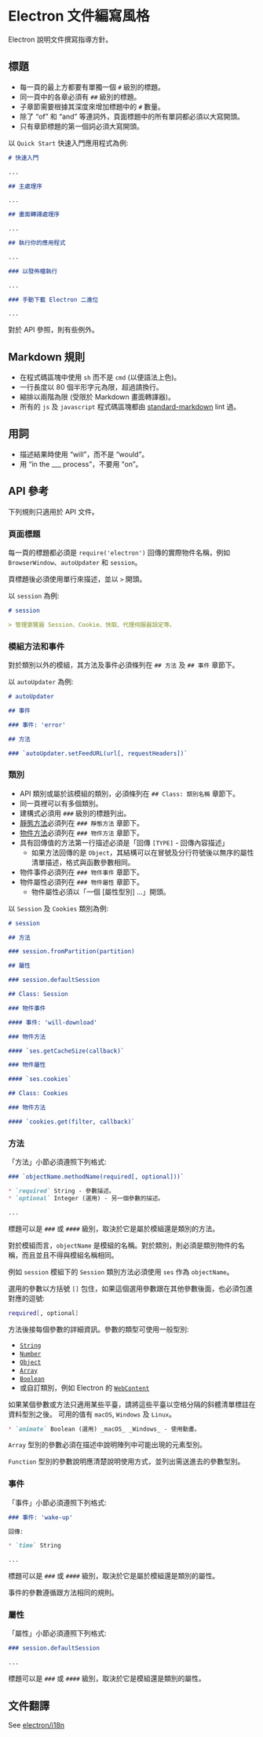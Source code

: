 # Electron 文件編寫風格

Electron 說明文件撰寫指導方針。

## 標題

* 每一頁的最上方都要有單獨一個 `#` 級別的標題。
* 同一頁中的各章必須有 `##` 級別的標題。
* 子章節需要根據其深度來增加標題中的 `#` 數量。
* 除了 “of” 和 “and” 等連詞外，頁面標題中的所有單詞都必須以大寫開頭。
* 只有章節標題的第一個詞必須大寫開頭。

以 `Quick Start` 快速入門應用程式為例:

```markdown
# 快速入門

...

## 主處理序

...

## 畫面轉譯處理序

...

## 執行你的應用程式

...

### 以發佈檔執行

...

### 手動下載 Electron 二進位

...
```

對於 API 參照，則有些例外。

## Markdown 規則

* 在程式碼區塊中使用 `sh` 而不是 `cmd` (以便語法上色)。
* 一行長度以 80 個半形字元為限，超過請換行。
* 縮排以兩階為限 (受限於 Markdown 畫面轉譯器)。
* 所有的 `js` 及 `javascript` 程式碼區塊都由 [standard-markdown](http://npm.im/standard-markdown) lint 過。

## 用詞

* 描述結果時使用 “will”，而不是 “would”。
* 用 “in the ___ process”，不要用 “on”。

## API 參考

下列規則只適用於 API 文件。

### 頁面標題

每一頁的標題都必須是 `require('electron')` 回傳的實際物件名稱，例如 `BrowserWindow`、`autoUpdater` 和 `session`。

頁標題後必須使用單行來描述，並以 `>` 開頭。

以 `session` 為例:

```markdown
# session

> 管理瀏覽器 Session、Cookie、快取、代理伺服器設定等。
```

### 模組方法和事件

對於類別以外的模組，其方法及事件必須條列在 `## 方法` 及 `## 事件` 章節下。

以 `autoUpdater` 為例:

```markdown
# autoUpdater

## 事件

### 事件: 'error'

## 方法

### `autoUpdater.setFeedURL(url[, requestHeaders])`
```

### 類別

* API 類別或屬於該模組的類別，必須條列在 `## Class: 類別名稱` 章節下。
* 同一頁裡可以有多個類別。
* 建構式必須用 `###` 級別的標題列出。
* [靜態方法](https://developer.mozilla.org/en-US/docs/Web/JavaScript/Reference/Classes/static)必須列在 `### 靜態方法` 章節下。
* [物件方法](https://developer.mozilla.org/en-US/docs/Web/JavaScript/Reference/Classes#Prototype_methods)必須列在 `### 物件方法` 章節下。
* 具有回傳值的方法第一行描述必須是「回傳 `[TYPE]` - 回傳內容描述」 
  * 如果方法回傳的是 `Object`，其結構可以在冒號及分行符號後以無序的屬性清單描述，格式與函數參數相同。
* 物件事件必須列在 `### 物件事件` 章節下。
* 物件屬性必須列在 `### 物件屬性` 章節下。 
  * 物件屬性必須以「一個 [屬性型別] ...」開頭。

以 `Session` 及 `Cookies` 類別為例:

```markdown
# session

## 方法

### session.fromPartition(partition)

## 屬性

### session.defaultSession

## Class: Session

### 物件事件

#### 事件: 'will-download'

### 物件方法

#### `ses.getCacheSize(callback)`

### 物件屬性

#### `ses.cookies`

## Class: Cookies

### 物件方法

#### `cookies.get(filter, callback)`
```

### 方法

「方法」小節必須遵照下列格式:

```markdown
### `objectName.methodName(required[, optional]))`

* `required` String - 參數描述。
* `optional` Integer (選用) - 另一個參數的描述。

...
```

標題可以是 `###` 或 `####` 級別，取決於它是屬於模組還是類別的方法。

對於模組而言，`objectName` 是模組的名稱。對於類別，則必須是類別物件的名稱，而且並且不得與模組名稱相同。

例如 `session` 模組下的 `Session` 類別方法必須使用 `ses` 作為 `objectName`。

選用的參數以方括號 `[]` 包住，如果這個選用參數跟在其他參數後面，也必須包進對應的逗號:

```sh
required[, optional]
```

方法後接每個參數的詳細資訊。參數的類型可使用一般型別:

* [`String`](https://developer.mozilla.org/en-US/docs/Web/JavaScript/Reference/Global_Objects/String)
* [`Number`](https://developer.mozilla.org/en-US/docs/Web/JavaScript/Reference/Global_Objects/Number)
* [`Object`](https://developer.mozilla.org/en-US/docs/Web/JavaScript/Reference/Global_Objects/Object)
* [`Array`](https://developer.mozilla.org/en-US/docs/Web/JavaScript/Reference/Global_Objects/Array)
* [`Boolean`](https://developer.mozilla.org/en-US/docs/Web/JavaScript/Reference/Global_Objects/Boolean)
* 或自訂類別，例如 Electron 的 [`WebContent`](api/web-contents.md)

如果某個參數或方法只適用某些平臺，請將這些平臺以空格分隔的斜體清單標註在資料型別之後。 可用的值有 `macOS`, `Windows` 及 `Linux`。

```markdown
* `animate` Boolean (選用) _macOS_ _Windows_ - 使用動畫。
```

`Array` 型別的參數必須在描述中說明陣列中可能出現的元素型別。

`Function` 型別的參數說明應清楚說明使用方式，並列出需送進去的參數型別。

### 事件

「事件」小節必須遵照下列格式:

```markdown
### 事件: 'wake-up'

回傳:

* `time` String

...
```

標題可以是 `###` 或 `####` 級別，取決於它是屬於模組還是類別的屬性。

事件的參數遵循跟方法相同的規則。

### 屬性

「屬性」小節必須遵照下列格式:

```markdown
### session.defaultSession

...
```

標題可以是 `###` 或 `####` 級別，取決於它是模組還是類別的屬性。

## 文件翻譯

See [electron/i18n](https://github.com/electron/i18n#readme)
